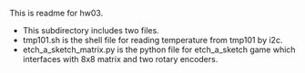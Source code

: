  This is readme for hw03.
* This subdirectory includes two files.
* tmp101.sh is the shell file for reading temperature from tmp101 by i2c.
* etch_a_sketch_matrix.py is the python file for etch_a_sketch game which interfaces with 8x8 matrix and two rotary encoders.

